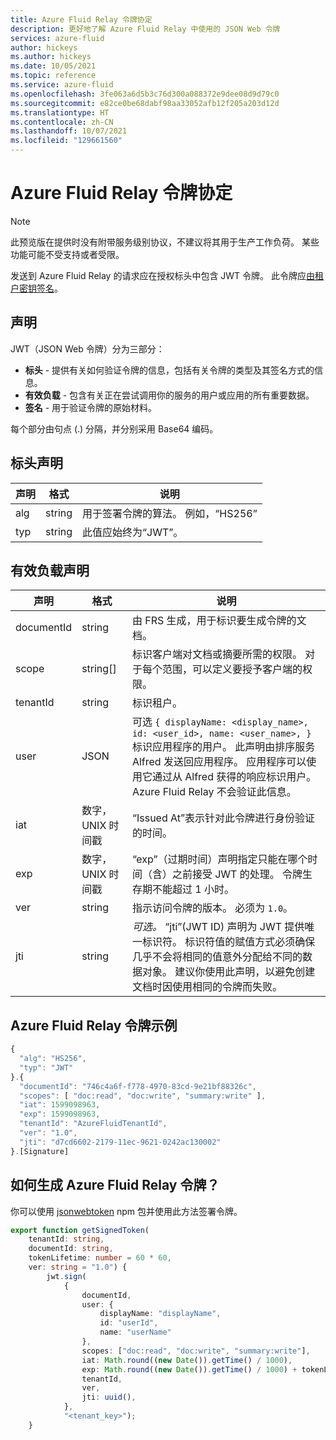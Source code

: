 ```yaml
---
title: Azure Fluid Relay 令牌协定
description: 更好地了解 Azure Fluid Relay 中使用的 JSON Web 令牌
services: azure-fluid
author: hickeys
ms.author: hickeys
ms.date: 10/05/2021
ms.topic: reference
ms.service: azure-fluid
ms.openlocfilehash: 3fe063a6d5b3c76d300a088372e9dee08d9d79c0
ms.sourcegitcommit: e82ce0be68dabf98aa33052afb12f205a203d12d
ms.translationtype: HT
ms.contentlocale: zh-CN
ms.lasthandoff: 10/07/2021
ms.locfileid: "129661560"
---
```

# <a name="azure-fluid-relay-token-contract"></a>Azure Fluid Relay 令牌协定

> [!NOTE]
> 此预览版在提供时没有附带服务级别协议，不建议将其用于生产工作负荷。 某些功能可能不受支持或者受限。

发送到 Azure Fluid Relay 的请求应在授权标头中包含 JWT 令牌。 此令牌应[由租户密钥签名](../concepts/authentication-authorization.md)。

## <a name="claims"></a>声明

JWT（JSON Web 令牌）分为三部分： 

- **标头** - 提供有关如何验证令牌的信息，包括有关令牌的类型及其签名方式的信息。 
- **有效负载** - 包含有关正在尝试调用你的服务的用户或应用的所有重要数据。 
- **签名** - 用于验证令牌的原始材料。 

每个部分由句点 (.) 分隔，并分别采用 Base64 编码。 

## <a name="header-claims"></a>标头声明

| 声明 | 格式 | 说明  |
|-------|--------|--------------|
| alg   | string | 用于签署令牌的算法。 例如，“HS256” |
| typ   | string | 此值应始终为“JWT”。 |

## <a name="payload-claims"></a>有效负载声明

| 声明      | 格式                   | 说明 |
|------------|--------------------------|-------------|
| documentId | string                   | 由 FRS 生成，用于标识要生成令牌的文档。 |
| scope      | string[]                 | 标识客户端对文档或摘要所需的权限。 对于每个范围，可以定义要授予客户端的权限。  |
| tenantId   | string                   | 标识租户。 |
| user       | JSON                     | 可选 `{ displayName: <display_name>, id: <user_id>, name: <user_name>, }` 标识应用程序的用户。 此声明由排序服务 Alfred 发送回应用程序。  应用程序可以使用它通过从 Alfred 获得的响应标识用户。 Azure Fluid Relay 不会验证此信息。 |
| iat        | 数字，UNIX 时间戳 | “Issued At”表示针对此令牌进行身份验证的时间。 |
| exp        | 数字，UNIX 时间戳 | “exp”（过期时间）声明指定只能在哪个时间（含）之前接受 JWT 的处理。 令牌生存期不能超过 1 小时。 |
| ver        | string                   | 指示访问令牌的版本。 必须为 `1.0`。 |
| jti        | string                   | *可选。*  “jti”(JWT ID) 声明为 JWT 提供唯一标识符。 标识符值的赋值方式必须确保几乎不会将相同的值意外分配给不同的数据对象。 建议你使用此声明，以避免创建文档时因使用相同的令牌而失败。  |

## <a name="a-sample-azure-fluid-relay-token"></a>Azure Fluid Relay 令牌示例

```typescript
{ 
  "alg": "HS256",  
  "typ": "JWT" 
}.{ 
  "documentId": "746c4a6f-f778-4970-83cd-9e21bf88326c", 
  "scopes": [ "doc:read", "doc:write", "summary:write" ],   
  "iat": 1599098963,  
  "exp": 1599098963,  
  "tenantId": "AzureFluidTenantId",  
  "ver": "1.0",
  "jti": "d7cd6602-2179-11ec-9621-0242ac130002"
}.[Signature] 
```

## <a name="how-can-you-generate-an-azure-fluid-relay-token"></a>如何生成 Azure Fluid Relay 令牌？ 

你可以使用 [jsonwebtoken](https://www.npmjs.com/package/jsonwebtoken) npm 包并使用此方法签署令牌。

```typescript
export function getSignedToken(
    tenantId: string,
    documentId: string,
    tokenLifetime: number = 60 * 60,
    ver: string = "1.0") {
        jwt.sign(
            {
                documentId, 
                user: {
                    displayName: "displayName", 
                    id: "userId", 
                    name: "userName" 
                }, 
                scopes: ["doc:read", "doc:write", "summary:write"], 
                iat: Math.round((new Date()).getTime() / 1000), 
                exp: Math.round((new Date()).getTime() / 1000) + tokenLifetime, //set the expiry date based on your needs but max-limit is one hour.
                tenantId, 
                ver,
                jti: uuid(), 
            },
            "<tenant_key>");
    }
```
